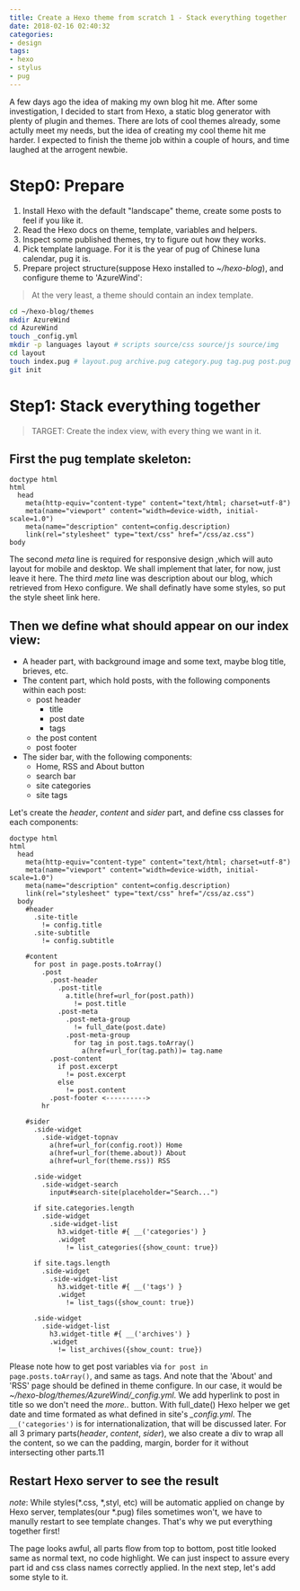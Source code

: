 ```yaml
---
title: Create a Hexo theme from scratch 1 - Stack everything together
date: 2018-02-16 02:40:32
categories:
- design
tags:
- hexo
- stylus
- pug
---
```


A few days ago the idea of making my own blog hit me. After some investigation, I decided to start from Hexo, a static blog generator with plenty of plugin and themes.
There are lots of cool themes already, some actully meet my needs, but the idea of creating my cool theme hit me harder.
I expected to finish the theme job within a couple of hours, and time laughed at the arrogent newbie.

Step0: Prepare
==============


1. Install Hexo with the default "landscape" theme, create some posts to feel if you like it.
1. Read the Hexo docs on theme, template, variables and helpers.
2. Inspect some published themes, try to figure out how they works.
3. Pick template language. For it is the year of pug of Chinese luna calendar, pug it is.
4. Prepare project structure(suppose Hexo installed to *~/hexo-blog*), and configure theme to 'AzureWind':

> At the very least, a theme should contain an index template.

```bash
cd ~/hexo-blog/themes
mkdir AzureWind
cd AzureWind
touch _config.yml
mkdir -p languages layout # scripts source/css source/js source/img
cd layout
touch index.pug # layout.pug archive.pug category.pug tag.pug post.pug page.pug
git init
```

Step1: Stack everything together
==============================
> TARGET: Create the index view, with every thing we want in it.

First the pug template skeleton:
-------------------------------

```pug
doctype html
html
  head
    meta(http-equiv="content-type" content="text/html; charset=utf-8")
    meta(name="viewport" content="width=device-width, initial-scale=1.0")
    meta(name="description" content=config.description)
    link(rel="stylesheet" type="text/css" href="/css/az.css")
body
```
The second *meta* line is required for responsive design ,which will auto layout for mobile and desktop. We shall implement that later, for now, just leave it here.
The third *meta* line was description about our blog, which retrieved from Hexo configure.
We shall definatly have some styles, so put the style sheet link here.

Then we define what should appear on our index view:
----------------------------------------------------

- A header part, with background image and some text, maybe blog title, brieves,  etc.
- The content part, which hold posts, with the following components within each post:
  - post header
    - title
    - post date
    - tags
  - the post content
  - post footer
- The sider bar, with the following components:
  - Home, RSS and About button
  - search bar
  - site categories
  - site tags

Let's create the *header*, *content* and *sider* part, and define css classes for each components:

``` pug
doctype html
html
  head
    meta(http-equiv="content-type" content="text/html; charset=utf-8")
    meta(name="viewport" content="width=device-width, initial-scale=1.0")
    meta(name="description" content=config.description)
    link(rel="stylesheet" type="text/css" href="/css/az.css")
  body
    #header
      .site-title
        != config.title
      .site-subtitle
        != config.subtitle

    #content
      for post in page.posts.toArray()
        .post
          .post-header
            .post-title
              a.title(href=url_for(post.path))
                != post.title
            .post-meta
              .post-meta-group
                != full_date(post.date)
              .post-meta-group
                for tag in post.tags.toArray()
                  a(href=url_for(tag.path))= tag.name
          .post-content
            if post.excerpt
              != post.excerpt
            else
              != post.content
          .post-footer <---------->
        hr

    #sider
      .side-widget
        .side-widget-topnav
          a(href=url_for(config.root)) Home
          a(href=url_for(theme.about)) About
          a(href=url_for(theme.rss)) RSS

      .side-widget
        .side-widget-search
          input#search-site(placeholder="Search...")

      if site.categories.length
        .side-widget
          .side-widget-list
            h3.widget-title #{ __('categories') }
            .widget
              != list_categories({show_count: true})

      if site.tags.length
        .side-widget
          .side-widget-list
            h3.widget-title #{ __('tags') }
            .widget
              != list_tags({show_count: true})

      .side-widget
        .side-widget-list
          h3.widget-title #{ __('archives') }
          .widget
            != list_archives({show_count: true})

```

Please note how to get post variables via `for post in page.posts.toArray()`, and same as tags.
And note that the 'About' and 'RSS' page should be defined in theme configure. In our case, it would be *~/hexo-blog/themes/AzureWind/_config.yml*.
We add hyperlink to post in title so we don't need the *more..* button.
With full_date() Hexo helper we get date and time formated as what defined in site's *_config.yml*.
The `__('categories')` is for internationalization, that will be discussed later.
For all 3 primary parts(*header*, *content*, *sider*), we also create a div to wrap all the content, so we can the padding, margin, border for it without intersecting other parts.11

Restart Hexo server to see the result
-------------------------------------

*note*: While styles(\*.css, \*,styl, etc) will be automatic applied on change by Hexo server, templates(our *.pug) files sometimes won't, we have to manully restart to see template changes. That's why we put everything together first!

The page looks awful, all parts flow from top to bottom, post title looked same as normal text, no code highlight. We can just inspect to assure every part id and css class names correctly applied. In the next step, let's add some style to it.  
